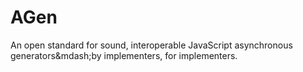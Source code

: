 AGen
====

An open standard for sound, interoperable JavaScript asynchronous generators&amp;mdash;by implementers, for implementers.
